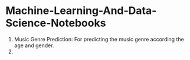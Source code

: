 # Machine-Learning-And-Data-Science-Notebooks
1. Music Genre Prediction: For predicting the music genre according the age and gender.
2.